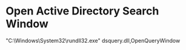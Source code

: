 # Open Active Directory Search Window

"C:\Windows\System32\rundll32.exe" dsquery.dll,OpenQueryWindow